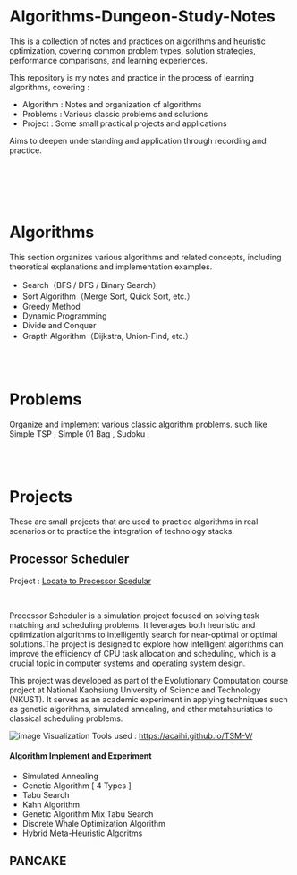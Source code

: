 # Algorithms-Dungeon-Study-Notes

This is a collection of notes and practices on algorithms and heuristic optimization, covering common problem types, solution strategies, performance comparisons, and learning experiences.

This repository is my notes and practice in the process of learning algorithms, covering :

* Algorithm  : Notes and organization of algorithms
* Problems  :  Various classic problems and solutions
* Project  :  Some small practical projects and applications

Aims to deepen understanding and application through recording and practice.

<br>
<br>
<br>
<br>

# Algorithms

This section organizes various algorithms and related concepts, including theoretical explanations and implementation examples.

* Search（BFS / DFS / Binary Search）
* Sort Algorithm（Merge Sort, Quick Sort, etc.）
* Greedy Method
* Dynamic Programming
* Divide and Conquer
* Grapth Algorithm（Dijkstra, Union-Find, etc.）

<br>
<br>

# Problems

Organize and implement various classic algorithm problems.
such like Simple TSP , Simple  01 Bag , Sudoku ,

<br>
<br>

# Projects

These are small projects that are used to practice algorithms in real scenarios or to practice the integration of technology stacks.

## Processor Scheduler

Project :  [Locate to Processor Scedular](./@Projects\Processor_Scheduler/)

<br>

Processor Scheduler is a simulation project focused on solving  task matching and scheduling problems. It leverages both heuristic and optimization algorithms to intelligently search for near-optimal or optimal solutions.The project is designed to explore how intelligent algorithms can improve the efficiency of CPU task allocation and scheduling, which is a crucial topic in computer systems and operating system design.

This project was developed as part of the Evolutionary Computation course project at National Kaohsiung University of Science and Technology (NKUST). It serves as an academic experiment in applying techniques such as genetic algorithms, simulated annealing, and other metaheuristics to classical scheduling problems.

![image](\__Image__\Schedular\Gantt_Demo.png)
Visualization Tools used : https://acaihi.github.io/TSM-V/

#### Algorithm Implement and Experiment

* Simulated Annealing
* Genetic Algorithm [ 4 Types ]
* Tabu Search
* Kahn Algorithm
* Genetic Algorithm Mix Tabu Search
* Discrete Whale Optimization Algorithm
* Hybrid Meta-Heuristic Algoritms


## PANCAKE
